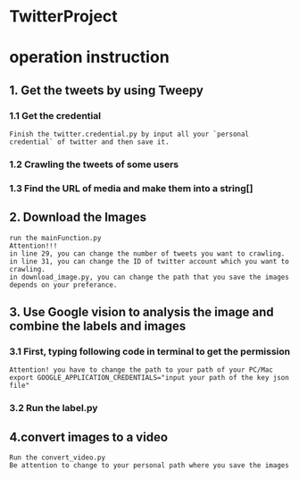 # TwitterProject
# operation instruction
##  1. Get the tweets by using Tweepy
### 1.1 Get the credential
    Finish the twitter.credential.py by input all your `personal credential` of twitter and then save it.      
### 1.2 Crawling the tweets of some users
### 1.3 Find the URL of media and make them into a string[]
## 2. Download the Images
    run the mainFunction.py
    Attention!!!     
    in line 29, you can change the number of tweets you want to crawling.     
    in line 31, you can change the ID of twitter account which you want to crawling.     
    in download_image.py, you can change the path that you save the images depends on your preferance.
## 3. Use Google vision to analysis the image and combine the labels and images
### 3.1 First, typing following code in terminal to get the permission
    Attention! you have to change the path to your path of your PC/Mac    
    export GOOGLE_APPLICATION_CREDENTIALS="input your path of the key json file"
### 3.2 Run the label.py
## 4.convert images to a video
    Run the convert_video.py    
    Be attention to change to your personal path where you save the images

